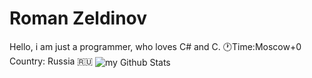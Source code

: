 # Roman Zeldinov
Hello, i am just a programmer, who loves C# and C.
🕐Time:Moscow+0
Country: Russia 🇷🇺
<img align="center" src="https://github-readme-stats.vercel.app/api?username=romanzseldinov&include_all_commits=true&count_private=true&show_icons=true&line_height=20&title_color=2B5BBD&icon_color=1124BB&text_color=A1A1A1&bg_color=0,000000,130F40" alt="my Github Stats"/>
